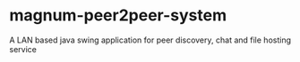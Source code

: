 # magnum-peer2peer-system
A LAN based java swing application for peer discovery, chat and file hosting service
